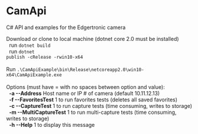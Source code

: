 # CamApi
C# API and examples for the Edgertronic camera

Download or clone to local machine (dotnet core 2.0 must be installed)</br>
&nbsp;&nbsp;run <code>dotnet build</code></br>
&nbsp;&nbsp;run <code>dotnet publish -cRelease -rwin10-x64</code></br>
</br>
Run <code>.\CamApiExample\bin\Release\netcoreapp2.0\win10-x64\CamApiExample.exe</code></br>
</br>Options (must have = with no spaces between option and value):</br>
&nbsp;&nbsp;<b>-a --Address</b>           Host name or IP # of camera (default 10.11.12.13)</br>
&nbsp;&nbsp;<b>-f --FavoritesTest</b>     1 to run favorites tests (deletes all saved favorites)</br>
&nbsp;&nbsp;<b>-c --CaptureTest</b>       1 to run capture tests (time consuming, writes to storage)</br>
&nbsp;&nbsp;<b>-m --MultiCaptureTest</b>  1 to run multi-capture tests (time consuming, writes to storage)</br>
&nbsp;&nbsp;<b>-h --Help</b>              1 to display this message</br>
